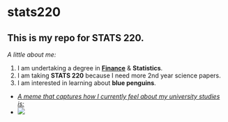 # stats220

## This is my repo for STATS 220. 

<em>A little about me:</em>

1. I am undertaking a degree in [**Finance**](https://media.tenor.com/tWLm4R_W3-MAAAAM/financial-advisor-jet760.gif) & **Statistics**.
2. I am taking **STATS 220** because I need more 2nd year science papers.
3. I am interested in learning about **blue penguins**.

* [<em>A meme that captures how I currently feel about my university studies is:</em>](https://media.tenor.com/tat1oNfdwLMAAAAe/kassypoo.png)
*  ![](https://media.tenor.com/tat1oNfdwLMAAAAe/kassypoo.png)
